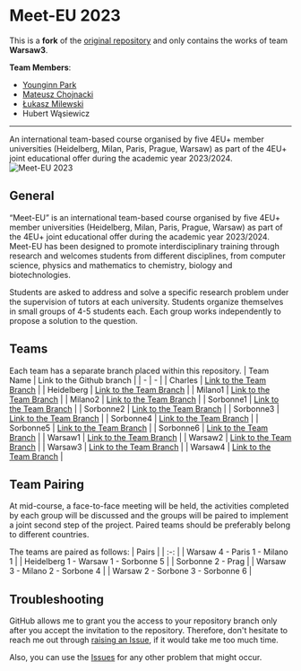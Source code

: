 # Meet-EU 2023

This is a **fork** of the [original repository](https://github.com/cu-bioinformatics/meet-eu-2023-projects) and only contains the works of team **Warsaw3**.

**Team Members**:
- [Younginn Park](https://github.com/young-sudo)
- [Mateusz Chojnacki](https://github.com/M-Chojnacki6)
- [Łukasz Milewski](https://github.com/lukaszmilewski)
- Hubert Wąsiewicz
---

An international team-based course organised by five 4EU+ member universities (Heidelberg, Milan, Paris, Prague, Warsaw) as part of the 4EU+ joint educational offer during the academic year 2023/2024.
![Meet-EU 2023](https://cu-bioinformatics.github.io/meet-eu-2023/assets/img/4eu.png)

## General
 “Meet-EU” is an international team-based course organised by five 4EU+ member universities (Heidelberg, Milan, Paris, Prague, Warsaw) as part of the 4EU+ joint educational offer during the academic year 2023/2024. Meet-EU has been designed to promote interdisciplinary training through research and welcomes students from different disciplines, from computer science, physics and mathematics to chemistry, biology and biotechnologies. 

Students are asked to address and solve a specific research problem under the supervision of tutors at each university. Students organize themselves in small groups of 4-5 students each. Each group works independently to propose a solution to the question. 

 ## Teams
 Each team has a separate branch placed within this repository.
| Team Name | Link to the Github branch |
| - | - |
| Charles | [Link to the Team Branch](https://github.com/cu-bioinformatics/meet-eu-2023-projects/tree/Charles) |
| Heidelberg | [Link to the Team Branch](https://github.com/cu-bioinformatics/meet-eu-2023-projects/tree/Heidelberg) |
| Milano1 | [Link to the Team Branch](https://github.com/cu-bioinformatics/meet-eu-2023-projects/tree/Milano1) |
| Milano2 | [Link to the Team Branch](https://github.com/cu-bioinformatics/meet-eu-2023-projects/tree/Milano2) |
| Sorbonne1 | [Link to the Team Branch](https://github.com/cu-bioinformatics/meet-eu-2023-projects/tree/Sorbonne1) |
| Sorbonne2 | [Link to the Team Branch](https://github.com/cu-bioinformatics/meet-eu-2023-projects/tree/Sorbonne2) |
| Sorbonne3 | [Link to the Team Branch](https://github.com/cu-bioinformatics/meet-eu-2023-projects/tree/Sorbonne3) |
| Sorbonne4 | [Link to the Team Branch](https://github.com/cu-bioinformatics/meet-eu-2023-projects/tree/Sorbonne4) |
| Sorbonne5 | [Link to the Team Branch](https://github.com/cu-bioinformatics/meet-eu-2023-projects/tree/Sorbonne5) |
| Sorbonne6 | [Link to the Team Branch](https://github.com/cu-bioinformatics/meet-eu-2023-projects/tree/Sorbonne6) |
| Warsaw1 | [Link to the Team Branch](https://github.com/cu-bioinformatics/meet-eu-2023-projects/tree/Warsaw1) |
| Warsaw2 | [Link to the Team Branch](https://github.com/cu-bioinformatics/meet-eu-2023-projects/tree/Warsaw2) |
| Warsaw3 | [Link to the Team Branch](https://github.com/cu-bioinformatics/meet-eu-2023-projects/tree/Warsaw3) |
| Warsaw4 | [Link to the Team Branch](https://github.com/cu-bioinformatics/meet-eu-2023-projects/tree/Warsaw4) |
## Team Pairing
At mid-course, a face-to-face meeting will be held, the activities completed by each group will be discussed and the groups will be paired to implement a joint second step of the project. Paired teams should be preferably belong to different countries. 

The teams are paired as follows:
| Pairs |
| :-: |
| Warsaw 4 - Paris 1 - Milano 1 |
| Heidelberg 1 - Warsaw 1 - Sorbonne 5 |
| Sorbonne 2 - Prag |
| Warsaw 3 - Milano 2 - Sorbone 4 |
| Warsaw 2 - Sorbone 3 - Sorbonne 6 |

## Troubleshooting
GitHub allows me to grant you the access to your repository branch only after you accept the invitation to the repository. Therefore, don't hesitate to reach me out through [raising an Issue](https://github.com/cu-bioinformatics/meet-eu-2023-projects/issues), if it would take me too much time. 

Also, you can use the [Issues](https://github.com/cu-bioinformatics/meet-eu-2023-projects/issues) for any other problem that might occur.
